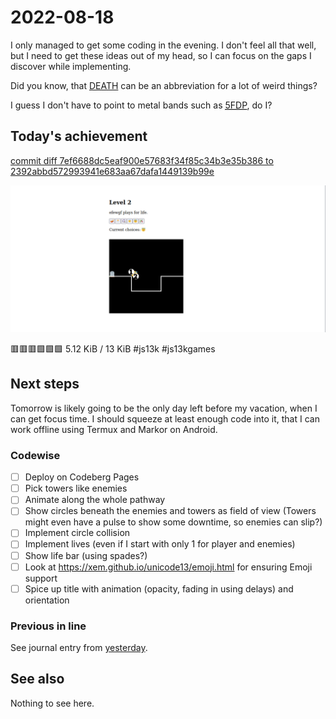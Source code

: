 # 2022-08-18

I only managed to get some coding in the evening. I don't feel all that well,
but I need to get these ideas out of my head, so I can focus on the gaps I
discover while implementing.

Did you know, that [DEATH][abbreviation] can be an abbreviation for a lot of
weird things?

I guess I don't have to point to metal bands such as
[<abbr title="5 Fingers Death Punch">5FDP</abbr>][ffdp], do I?

## Today's achievement

[commit diff 7ef6688dc5eaf900e57683f34f85c34b3e35b386 to 2392abbd572993941e683aa67dafa1449139b99e][diff]

![screenshot from 2022-08-18][screenshot]

🟥🟥🟥🟩🟩🟩 5.12 KiB / 13 KiB #js13k #js13kgames

## Next steps

Tomorrow is likely going to be the only day left before my vacation, when I can
get focus time. I should squeeze at least enough code into it, that I can work
offline using Termux and Markor on Android.

### Codewise

- [ ] Deploy on Codeberg Pages
- [ ] Pick towers like enemies
- [ ] Animate along the whole pathway
- [ ] Show circles beneath the enemies and towers as field of view
  (Towers might even have a pulse to show some downtime, so enemies can slip?)
- [ ] Implement circle collision
- [ ] Implement lives (even if I start with only 1 for player and enemies)
- [ ] Show life bar (using spades?)
- [ ] Look at https://xem.github.io/unicode13/emoji.html for ensuring Emoji support
- [ ] Spice up title with animation (opacity, fading in using delays) and orientation

### Previous in line

See journal entry from [yesterday][yesterday].

## See also

Nothing to see here.

[abbreviation]: https://www.abbreviations.com/DEATH
[diff]: https://jaenis.ch/hobbies/coding/repos/ryuno-ki/js13kgames-2022/compare/7ef6688dc5eaf900e57683f34f85c34b3e35b386...2392abbd572993941e683aa67dafa1449139b99e
[ffdp]: https://en.wikipedia.org/wiki/Five_Finger_Death_Punch
[screenshot]: ./2022-08-18.png
[yesterday]: ./2022-08-17.md
